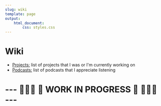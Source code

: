 ```yaml
---
slug: wiki
template: page
output:
    html_document:
        css: styles.css
---
```


<style>
    h1 {
        border-bottom-width: 0px;
    }
</style>

# Wiki

- [Projects:](/wiki/projects) list of projects that I was or I'm currently working on
- [Podcasts:](/wiki/podcasts) list of podcasts that I appreciate listening

# ---  👷🏼‍♂️ 🚧 WORK IN PROGRESS 🚧 👷🏼‍♂️ ---